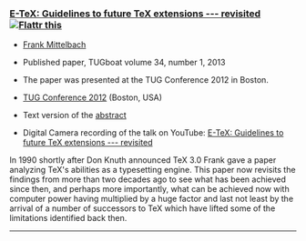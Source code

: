 

### <a href="{{site.baseurl}}/publications/2012-FMi-TUB-tb106mittelbach-e-tex-revisited.pdf" target="_blank" onclick="vgwPixelCall('22a96dd7bbe64a03bc837f79aaf9e174');">E-TeX: Guidelines to future TeX extensions --- revisited</a> <a target="_blank" href="https://flattr.com/submit/auto?user_id=Frank.Mittelbach&url=http%3A%2F%2Flatex-project.org%2Fpublications%2Ftb106mittelbach-e-tex-revisited.pdf"><img border="0" title="Flattr this" alt="Flattr this" src="//button.flattr.com/flattr-badge-large.png"/></a>

+ [Frank Mittelbach]({{site.baseurl}}/about/team/#frank-mittelbach)
+ Published paper, TUGboat volume 34, number 1, 2013
+ The paper was presented at the TUG Conference 2012 in Boston.

+ [TUG Conference 2012](http://tug.org/tug2012/) (Boston, USA)
+ Text version of the <a href="{{site.baseurl}}/publications/2012-FMi-TUB-tb106mittelbach-e-tex-revisited-abstract.txt" target="_blank" onclick="vgwPixelCall('22a96dd7bbe64a03bc837f79aaf9e174');">abstract</a>
+ Digital Camera recording of the talk on YouTube: [E-TeX: Guidelines to future TeX extensions --- revisited](http://youtu.be/qXS27F5NxUg) 


In 1990 shortly after Don Knuth announced TeX 3.0 Frank gave a paper
analyzing TeX's abilities as a typesetting engine.  This paper now
revisits the findings from more than two decades ago to see what has
been achieved since then, and perhaps more importantly, what can be
achieved now with computer power having multiplied by a huge factor
and last not least by the arrival of a number of successors to TeX
which have lifted some of the limitations identified back then.

***

